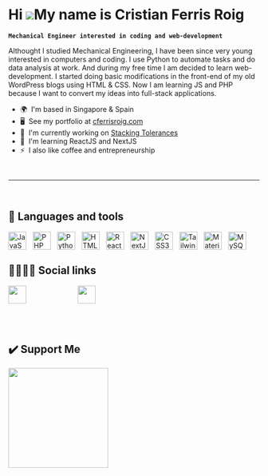 # Hi ![](https://user-images.githubusercontent.com/18350557/176309783-0785949b-9127-417c-8b55-ab5a4333674e.gif)My name is Cristian Ferris Roig

**`Mechanical Engineer interested in coding and web-development`**

Althought I studied Mechanical Engineering, I have been since very young interested in computers and coding. I use Python to automate tasks and do data analysis at work. And during my free time I am decided to learn web-development. I started doing basic modifications in the front-end of my old WordPress blogs using HTML & CSS. Now I am learning JS and PHP because I want to convert my ideas into full-stack applications.

- 🌍  I'm based in Singapore & Spain
- 🖥️  See my portfolio at [cferrisroig.com](http://cferrisroig.com/)
- 🚀  I'm currently working on [Stacking Tolerances](http://www.stackingtolerances.com/)
- 🧠  I'm learning ReactJS and NextJS
- ⚡  I also like coffee and entrepreneurship

<br/>

---
<br/>

## 🧰 Languages and tools 

<img src="https://raw.githubusercontent.com/danielcranney/readme-generator/main/public/icons/skills/javascript-colored.svg" width="36" height="36" alt="JavaScript" style="padding-right:10px;" align="left"/>
<img src="https://raw.githubusercontent.com/danielcranney/readme-generator/main/public/icons/skills/php-colored.svg" width="36" height="36" alt="PHP" style="padding-right:10px;" align="left"/>
<img src="https://raw.githubusercontent.com/danielcranney/readme-generator/main/public/icons/skills/python-colored.svg" width="36" height="36" alt="Python" style="padding-right:10px;" align="left"/>
<img src="https://raw.githubusercontent.com/danielcranney/readme-generator/main/public/icons/skills/html5-colored.svg" width="36" height="36" alt="HTML5" style="padding-right:10px;" align="left"/>
<img src="https://raw.githubusercontent.com/danielcranney/readme-generator/main/public/icons/skills/react-colored.svg" width="36" height="36" alt="React" style="padding-right:10px;" align="left"/>
<img src="https://raw.githubusercontent.com/danielcranney/readme-generator/main/public/icons/skills/nextjs-colored.svg" width="36" height="36" alt="NextJs" style="padding-right:10px;" align="left"/>
<img src="https://raw.githubusercontent.com/danielcranney/readme-generator/main/public/icons/skills/css3-colored.svg" width="36" height="36" alt="CSS3" style="padding-right:10px;" align="left"/>
<img src="https://raw.githubusercontent.com/danielcranney/readme-generator/main/public/icons/skills/tailwindcss-colored.svg" width="36" height="36" alt="TailwindCSS" style="padding-right:10px;" align="left"/>
<img src="https://raw.githubusercontent.com/danielcranney/readme-generator/main/public/icons/skills/materialui-colored.svg" width="36" height="36" alt="Material UI" style="padding-right:10px;" align="left"/>
<img src="https://raw.githubusercontent.com/danielcranney/readme-generator/main/public/icons/skills/mysql-colored.svg" width="36" height="36" alt="MySQL" style="padding-right:10px;"/>

<br/>


## :family_man_woman_girl_boy: Social links
<a href="https://www.github.com/cferrisroig" target="_blank" rel="noreferrer">
  <img src="https://raw.githubusercontent.com/danielcranney/readme-generator/main/public/icons/socials/github.svg" width="36" height="36" style="padding-right:100px;" align="left"/>
</a> 
<a href="https://www.linkedin.com/in/cferrisroig" target="_blank" rel="noreferrer">
  <img src="https://raw.githubusercontent.com/danielcranney/readme-generator/main/public/icons/socials/linkedin.svg" width="36" height="36"/>
</a>

<br/><br/>


## :heavy_check_mark: Support Me
<a href="https://www.buymeacoffee.com/cferrisroig"><img src="https://cdn.buymeacoffee.com/buttons/v2/default-yellow.png" width="200" /></a>
